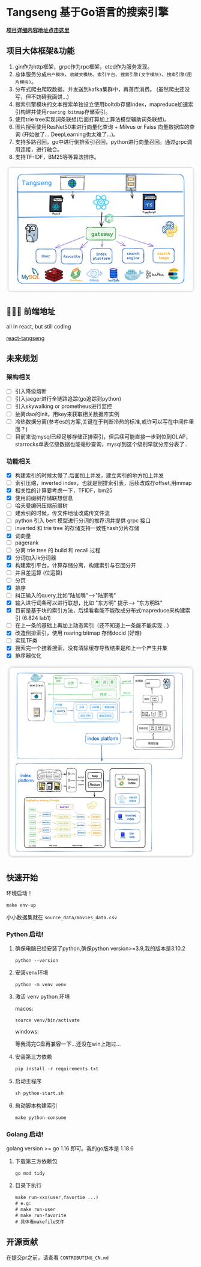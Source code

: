 # Tangseng 基于Go语言的搜索引擎

**[项目详细内容地址点击这里](https://cocainecong.github.io/tangseng/#/)**

## 项目大体框架&功能

1. gin作为http框架，grpc作为rpc框架，etcd作为服务发现。
2. 总体服务分成`用户模块`、`收藏夹模块`、`索引平台`、`搜索引擎(文字模块)`、`搜索引擎(图片模块)`。
3. 分布式爬虫爬取数据，并发送到kafka集群中，再落库消费。 (虽然爬虫还没写，但不妨碍我画饼...)
4. 搜索引擎模块的文本搜索单独设立使用boltdb存储index，mapreduce加速索引构建并使用`roaring bitmap`存储索引。
5. 使用trie tree实现词条联想(后面打算加上算法模型辅助词条联想)。
6. 图片搜索使用ResNet50来进行向量化查询 + Milvus or Faiss 向量数据库的查询 (开始做了... DeepLearning也太难了...)。
7. 支持多路召回，go中进行倒排索引召回，python进行向量召回。通过grpc调用连接，进行融合。
8. 支持TF-IDF，BM25等等算法排序。

![项目大体框架](docs/images/tangseng.png)

## 🧑🏻‍💻 前端地址

all in react, but still coding

[react-tangseng](https://github.com/CocaineCong/react-tangseng)

## 未来规划

### 架构相关

- [ ] 引入降级熔断
- [ ] 引入jaeger进行全链路追踪(go追踪到python)
- [ ] 引入skywalking or prometheus进行监控
- [ ] 抽离dao的init，用key来获取相关数据库实例
- [ ] 冷热数据分离(参考es的方案,关键在于判断冷热的标准,或许可以写在中间件里面？)
- [ ] 目前来说mysql已经足够存储正排索引，但后续可能直接一步到位到OLAP，starrocks单表亿级数据也能毫秒查询，mysql到这个级别早就分库分表了..

### 功能相关

- [x] 构建索引的时候太慢了.后面加上并发，建立索引的地方加上并发
- [ ] 索引压缩，inverted index，也就是倒排索引表，后续改成存offset,用mmap
- [x] 相关性的计算要考虑一下，TFIDF，bm25
- [x] 使用前缀树存储联想信息
- [ ] 哈夫曼编码压缩前缀树
- [ ] 建索引的时候，传文件地址改成传文件流
- [ ] python 引入 bert 模型进行分词的推荐词并提供 grpc 接口
- [ ] inverted 和 trie tree 的存储支持一致性hash分片存储
- [x] 词向量
- [ ] pagerank
- [ ] 分离 trie tree 的 build 和 recall 过程
- [x] 分词加入ik分词器
- [x] 构建索引平台，计算存储分离，构建索引与召回分开
- [ ] 并且差运算 (位运算)
- [ ] 分页
- [x] 排序
- [ ] 纠正输入的query,比如"陆加嘴"-->"陆家嘴"
- [x] 输入进行词条可以进行联想，比如 "东方明" 提示--> "东方明珠"
- [x] 目前是基于块的索引方法，后续看看能不能改成分布式mapreduce来构建索引 (6.824 lab1)
- [ ] 在上一条的基础上再加上动态索引（还不知道上一条能不能实现...）
- [x] 改造倒排索引，使用 roaring bitmap 存储docid (好难)
- [ ] 实现TF类
- [x] 搜索完一个接着搜索，没有清除缓存导致结果是和上一个产生并集
- [x] 排序器优化

![文本搜索](docs/images/text2text.jpg)

## 快速开始
   环境启动！

   ```shell
   make env-up
   ```

小小数据集就在 `source_data/movies_data.csv` 

### Python 启动!

1. 确保电脑已经安装了python,确保python version>=3.9,我的版本是3.10.2

    ```shell
    python --version
    ```

2. 安装venv环境

    ```shell
    python -m venv venv
    ```

3. 激活 venv python 环境
    
   macos:

    ```shell
    source venv/bin/activate
    ```

    windows:

    等我清完C盘再兼容一下...还没在win上跑过...

4. 安装第三方依赖

   ```python
   pip install -r requirements.txt
   ```
5. 启动主程序
   ```python
   sh python-start.sh
   ```
6. 启动脚本构建索引
    ```python
    make python-consume
    ```

### Golang 启动! 

golang version >= go 1.16 即可。我的go版本是 1.18.6

1. 下载第三方依赖包

    ```shell
    go mod tidy
    ```

2. 目录下执行

    ```shell
    make run-xxx(user,favortie ...)
    # e.g:
    # make run-user
    # make run-favorite
    # 具体看makefile文件
    ```

## 开源贡献

在提交pr之前，请查看 `CONTRIBUTING_CN.md`
